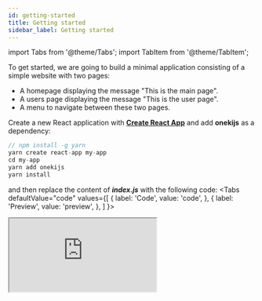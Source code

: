 ```yaml
---
id: getting-started
title: Getting started
sidebar_label: Getting started
---
```

import Tabs from '@theme/Tabs';
import TabItem from '@theme/TabItem';

To get started, we are going to build a minimal application consisting of a simple website with two pages:
- A homepage displaying the message "This is the main page".
- A users page displaying the message "This is the user page".
- A menu to navigate between these two pages.

Create a new React application with **[Create React App](https://create-react-app.dev/)** and add **onekijs** as a dependency:
```javascript
// npm install -g yarn
yarn create react-app my-app
cd my-app
yarn add onekijs
yarn install
```
and then replace the content of ***index.js*** with the following code:
<Tabs
  defaultValue="code"
  values={[
    { label: 'Code', value: 'code', },
    { label: 'Preview', value: 'preview', },
  ]
}>
<TabItem value="code">
  <iframe
    src="https://codesandbox.io/embed/onekijs-basic-app-pqyr9?fontsize=14&hidenavigation=1&theme=dark&view=editor"
    style={{width:'100%', height:'600px', border:0, bordeRadius: '4px', overflow:'hidden'}}
    title="onekijs-basic-app"
    allow="geolocation; microphone; camera; midi; vr; accelerometer; gyroscope; payment; ambient-light-sensor; encrypted-media; usb"
    sandbox="allow-modals allow-forms allow-popups allow-scripts allow-same-origin" />
</TabItem>
<TabItem value="preview">
  <iframe
    src="https://codesandbox.io/embed/onekijs-basic-app-pqyr9?fontsize=14&hidenavigation=1&theme=dark&view=preview"
    style={{width:'100%', height:'600px', border:0, bordeRadius: '4px', overflow:'hidden'}}
    title="onekijs-basic-app"
    allow="geolocation; microphone; camera; midi; vr; accelerometer; gyroscope; payment; ambient-light-sensor; encrypted-media; usb"
    sandbox="allow-modals allow-forms allow-popups allow-scripts allow-same-origin" />
</TabItem>
</Tabs>

Via a command line enter:
```
yarn start
```
to start a livereload webserver. The website is available on http://localhost:3000<br/>
Any modification done on the source code will refresh the page to take into account the change.

Please note that the ***App*** component automatically configures:
- a ***BrowserRouter***: if a BrowserRouter is not what you expect, you can configure it via props passed to ***App***
- a ***Redux store***: if you want to provide your own redux store, you can pass it as a prop to ***App***
